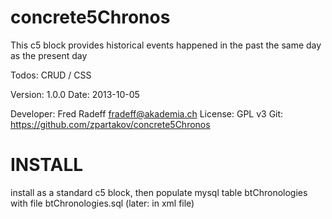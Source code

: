 concrete5Chronos
================

This c5 block provides historical events happened in the past the same day as the present day

Todos: CRUD / CSS

Version: 1.0.0
Date: 2013-10-05
 
Developer: Fred Radeff <fradeff@akademia.ch>
License: GPL v3
Git: https://github.com/zpartakov/concrete5Chronos

INSTALL
=======
install as a standard c5 block, then populate mysql table btChronologies with file btChronologies.sql
(later: in xml file)